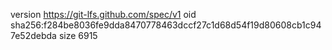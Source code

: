 version https://git-lfs.github.com/spec/v1
oid sha256:f284be8036fe9dda8470778463dccf27c1d68d54f19d80608cb1c947e52debda
size 6915
